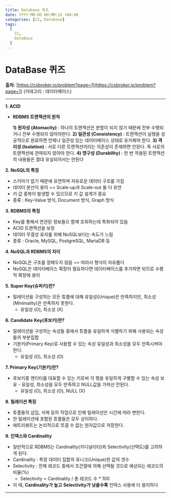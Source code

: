 ```yaml
---
title: Database 퀴즈
date: YYYY-MM-DD HH:MM:SS +00:00
categories: [CS, Database]
tags:
  [
    CS,
    DataBase
  ]
---
```


# DataBase 퀴즈

**출처:** [https://csbroker.io/problem?page=1](https://csbroker.io/problem?page=1) (카테고리 : 데이터베이스)


---
**1. ACID**  
- **RDBMS 트랜잭션의 원칙**  

  **1) 원자성 (Atomacity)** : 하나의 트랜잭션은 분할이 되지 않기 때문에 전부 수행되거나 전부 수행되지 않아야한다.
  **2) 일관성 (Consistency)** : 트랜잭션이 실행을 성공적으로 완료하면 언제나 일관성 있는 데이터베이스 상태로 유지해야 한다.
  **3) 격리성 (Isolation)** : 서로 다른 트랜잭션끼리는 의존성이 존재하면 안된다. 즉 서로의 트랜잭션에 관여되지 않아야 한다.
  **4) 영구성 (Durability)** : 한 번 적용된 트랜잭션의 내용들은 절대 유실되어서는 안된다

**2. NoSQL의 특징**
- 스키마가 없기 때문에 유연하며 자유로운 데이터 구조를 가짐
- 데이터 분산이 용이 => Scale-up과 Scale-out 둘 다 유연
- 키 값 중복이 발생할 수 있으므로 키 값 설계가 중요
- 종류 : Key-Value 방식, Document 방식, Graph 방식

**3. RDBMS의 특징**
- Key를 통해서 연관된 정보들으 함께 조회하는데 특화되어 있음
- ACID 트랜잭션을 보장
- 데이터 무결성 유지를 위해 NoSQL보다는 속도가 느림
- 종류 : Oracle, MySQL, PostgreSQL, MariaDB 등

**4. NoSQL과 RDBMS의 차이**
- NoSQL은 구조를 정해두지 않음 => 따라서 형식이 자유롭다
- NoSQL은 데이터베이스 확장이 필요하다면 데이터베이스를 추가하면 되므로 수평적 확장에 용이

**5. Super Key(슈퍼키)란?**
- 릴레이션을 구성하는 모든 튜플에 대해 유일성(Unique)은 만족하지만, 최소성(Minimality)은 만족하지 못한다.
  - 유일성 (O), 최소성 (X)

**6. Candidate Key(후보키)란?**
- 릴레이션을 구성하는 속성들 중에서 튜플을 유일하게 식별하기 위해 사용되는 속성들의 부분집합
- 기본키(Primary Key)로 사용할 수 있는 속성
유일성과 최소성을 모두 만족시켜야 한다.
  - 유일성 (O), 최소성 (O)

**7. Primary Key(기본키)란?**
- 후보키중 엔티티를 대표할 수 있는 키로써 각 행을 유일하게 구별할 수 있는 속성 보유 - 유일성, 최소성을 모두 만족하고 NULL값을 가져선 안된다.
  - 유일성 (O), 최소성 (O), NULL (X)

**8. 릴레이션 특징**
- 튜플들의 삽입, 삭제 등의 작업으로 인해 릴레이션은 시간에 따라 변한다.
- 한 릴레이션에 포함된 튜플들은 모두 상이하다.
- 애트리뷰트는 논리적으로 쪼갤 수 없는 원자값으로 저장한다.


**9. 인덱스와 Cardinality**
- 일반적으로 RDBMS는 Cardinality(카디널리티)와 Selectivity(선택도)를 고려하게 된다.
- Cardinality : 특정 데이터 집합의 유니크(Unique)한 값의 갯수
- Selectivity : 전체 레코드 중에서 조건절에 의해 선택될 것으로 예상되는 레코드의 비율(%) 
  - Selectivity = Cardinality / 총 레코드 수 * 100
- 이 때, **Cardinality가 높고** **Selectivity가 낮을수록** 인덱스 사용에 더 용이하다

---